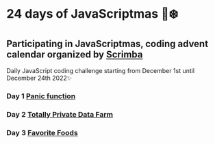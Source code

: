 # 24 days of JavaScriptmas 🎄❄️

## Participating in JavaScriptmas, coding advent calendar organized by [Scrimba](https://scrimba.com/learn/javascriptmas2021/)

Daily JavaScript coding challenge starting from December 1st until December 24th 2022✨

### Day 1 [Panic function](https://scrimba.com/scrim/co4aa48e5b77dac1d330c6ec9)

### Day 2 [Totally Private Data Farm](https://scrimba.com/scrim/co6884b82b670f1f9b44ab89b)

### Day 3 [Favorite Foods](https://scrimba.com/scrim/co61f469eaa7cbb57fef89db9)
